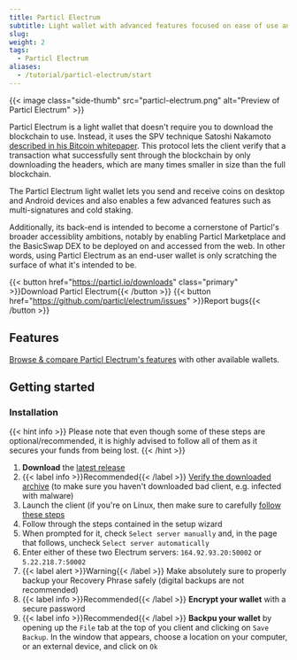 ```yaml
---
title: Particl Electrum
subtitle: Light wallet with advanced features focused on ease of use and accessibility
slug:
weight: 2
tags:
  - Particl Electrum
aliases:
  - /tutorial/particl-electrum/start
---
```


{{< image class="side-thumb" src="particl-electrum.png" alt="Preview of Particl Electrum" >}}

Particl Electrum is a light wallet that doesn't require you to download the blockchain to use. Instead, it uses the SPV technique Satoshi Nakamoto [described in his Bitcoin whitepaper](https://bitcoin.org/bitcoin.pdf). This protocol lets the client verify that a transaction what successfully sent through the blockchain by only downloading the headers, which are many times smaller in size than the full blockchain.

The Particl Electrum light wallet lets you send and receive coins on desktop and Android devices and also enables a few advanced features such as multi-signatures and cold staking.

Additionally, its back-end is intended to become a cornerstone of Particl's broader accessiblity ambitions, notably by enabling Particl Marketplace and the BasicSwap DEX to be deployed on and accessed from the web. In other words, using Particl Electrum as an end-user wallet is only scratching the surface of what it's intended to be. 


{{< button href="https://particl.io/downloads" class="primary" >}}Download Particl Electrum{{< /button >}}
{{< button href="https://github.com/particl/electrum/issues" >}}Report bugs{{< /button >}}


## Features

[Browse & compare Particl Electrum's features](/learn/wallets/overview/#comparison) with other available wallets.


## Getting started

### Installation

{{< hint info >}}
Please note that even though some of these steps are optional/recommended, it is highly advised to follow all of them as it secures your funds from being lost.
{{< /hint >}}

  1. **Download** the [latest release](https://github.com/particl/electrum/releases/latest)
  2. {{< label info >}}Recommended{{< /label >}} [Verify the downloaded archive](/tutorial/security/verify-downloads/) (to make sure you haven't downloaded bad client, e.g. infected with malware)
  3. Launch the client (if you're on Linux, then make sure to carefully [follow these steps](https://github.com/particl/electrum/blob/master/README.rst)
  4. Follow through the steps contained in the setup wizard
  5. When prompted for it, check `Select server manually` and, in the page that follows, uncheck `Select server automatically`
  6. Enter either of these two Electrum servers: `164.92.93.20:50002` or `5.22.218.7:50002`
  7. {{< label alert >}}Warning{{< /label >}} Make absolutely sure to properly backup your Recovery Phrase safely (digital backups are not recommended)
  8. {{< label info >}}Recommended{{< /label >}} **Encrypt your wallet** with a secure password
  9. {{< label info >}}Recommended{{< /label >}} **Backpu your wallet** by opening up the `File` tab at the top of you client and clicking on `Save Backup`. In the window that appears, choose a location on your computer, or an external device, and click on `Ok` 